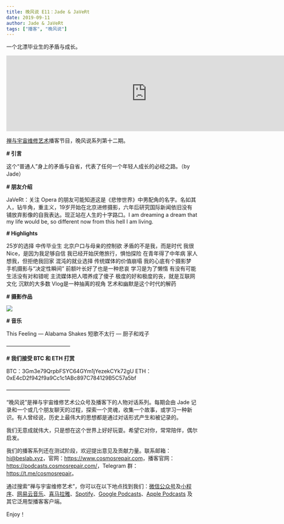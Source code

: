 ```yaml
---
title: 晚风说 E11：Jade & JaVeRt
date: 2019-09-11
author: Jade & JaVeRt
tags: ["播客", "晚风说"]
---
```


一个北漂毕业生的矛盾与成长。

<!--more-->

<iframe src="https://fireside.fm/player/v2/trfV16OE+T91SuAhk?theme=li g" width="740" height="200" frameborder="0" scrolling="no"></iframe>

[禅与宇宙维修艺术](https://www.cosmosrepair.com)播客节目，晚风说系列第十二期。

**# 引言**

这个“普通人”身上的矛盾与自省，代表了任何一个年轻人成长的必经之路。（by Jade）

**# 朋友介绍**

JaVeRt：关注 Opera 的朋友可能知道这是《悲惨世界》中男配角的名字。名如其人，钻牛角，重主义，19岁开始在北京进修摄影，六年后研究国际新闻依旧没有铺放弃影像的自我表达。现正站在人生的十字路口。I am dreaming a dream that my life would be, so different now from this hell I am living.

**# Highlights**

25岁的选择
中传毕业生
北京户口与母亲的控制欲
矛盾的不是我，而是时代
我很Nice，是因为我足够自信
我已经开始厌倦旅行，惧怕探险
在青年得了中年病
家人想我，但拒绝我回家
混沌的就业选择
传统媒体的价值崩塌
我的心底有个摄影梦
手机摄影与“决定性瞬间”
前额叶长好了也是一种悲哀
学习是为了懒惰
有没有可能生活没有对和错呢
主流媒体把人喂养成了傻子
极度的好和极度的丧，就是互联网文化
沉默的大多数
Vlog是一种抽离的视角
艺术和幽默是这个时代的解药


**# 摄影作品**

![](https://tva1.sinaimg.cn/large/006y8mN6ly1g6ve9b323cj30u0212x6r.jpg)

**# 音乐**

This Feeling — Alabama Shakes
短歌不太行 — 厨子和戏子

————————————

**# 我们接受 BTC 和 ETH 打赏**

BTC：3Gm3e79QrpbFSYC64GYm1jYezekCYk72gU
ETH：0xE4cD2f942f9a9Cc1c1ABc897C784129B5C57a5bf

————————————

“晚风说”是禅与宇宙维修艺术公众号及播客下的人物对话系列。每期会由 Jade 记录和一个或几个朋友聊天的过程，探索一个灵魂，收集一个故事，或学习一种新识。有人曾经说，历史上最伟大的思想都是通过对话形式产生和被记录的。

我们无意成就伟大，只是想在这个世界上好好玩耍。希望它对你，常常陪伴，偶尔启发。

我们的播客系列还在测试阶段，欢迎提出意见及贡献力量。联系邮箱：<hi@beslab.xyz>，官网：<https://www.cosmosrepair.com>，播客官网：<https://podcasts.cosmosrepair.com/>，Telegram 群：<https://t.me/cosmosrepair>。

通过搜索“禅与宇宙维修艺术”，你可以在以下地点找到我们：[微信公众号](https://cosmosrepair-1257028016.cos.ap-beijing.myqcloud.com/2019-08-04-qrcode_for_gh_9a7e409c3696_430.jpg)及[小程序](https://cosmosrepair-1257028016.cos.ap-beijing.myqcloud.com/2019-08-04-gh_ec0187a9be05_430.jpg)、[网易云音乐](https://music.163.com/#/djradio?id=793651380)、[喜马拉雅](https://www.ximalaya.com/zhubo/182662946/)、[Spotify](https://open.spotify.com/show/5SfJxMPMoqbGc2zG8ouiuD?si=QcavW9VXQiKTkTuBuWU8nA)、[Google Podcasts](https://podcasts.google.com/?feed=aHR0cHM6Ly9wb2RjYXN0cy5jb3Ntb3NyZXBhaXIuY29tL3Jzcw%3D%3D)、[Apple Podcasts](https://podcasts.apple.com/podcast/id1475254987) 及其它泛用型播客客户端。

Enjoy！
